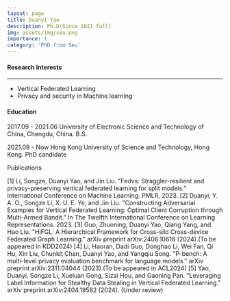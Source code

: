 ```yaml
---
layout: page
title: Duanyi Yao
description: Ph.D(Since 2021 fall)
img: assets/img/seu.png
importance: 1
category: 'PhD from Seu'
---
```


#### Research Interests
---
  - Vertical Federated Learning
  - Privacy and security in Machine learning

#### Education

2017.09 - 2021.06  University of Electronic Science and Technology of China, Chengdu, China.  B.S.

2021.09 - Now Hong Kong University of Science and Technology, Hong Kong. PhD candidate

Publications

[1] Li, Songze, Duanyi Yao, and Jin Liu. "Fedvs: Straggler-resilient and privacy-preserving vertical federated learning for split models." International Conference on Machine Learning. PMLR, 2023.
[2] Duanyi, Y. A. O., Songze Li, X. U. E. Ye, and Jin Liu. "Constructing Adversarial Examples for Vertical Federated Learning: Optimal Client Corruption through Multi-Armed Bandit." In The Twelfth International Conference on Learning Representations. 2023.
[3] Guo, Zhuoning, Duanyi Yao, Qiang Yang, and Hao Liu. "HiFGL: A Hierarchical Framework for Cross-silo Cross-device Federated Graph Learning." arXiv preprint arXiv:2406.10616 (2024).(To be appeared in KDD2024)
[4] Li, Haoran, Dadi Guo, Donghao Li, Wei Fan, Qi Hu, Xin Liu, Chunkit Chan, Duanyi Yao, and Yangqiu Song. "P-bench: A multi-level privacy evaluation benchmark for language models." arXiv preprint arXiv:2311.04044 (2023).(To be appeared in ACL2024)
[5] Yao, Duanyi, Songze Li, Xueluan Gong, Sizai Hou, and Gaoning Pan. "Leveraging Label Information for Stealthy Data Stealing in Vertical Federated Learning." arXiv preprint arXiv:2404.19582 (2024). (Under review)